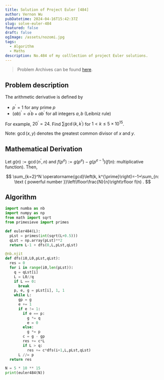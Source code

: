 ```yaml
---
title: Solution of Project Euler [484]
author: Vernon Wu
pubDatetime: 2024-04-16T15:42:37Z
slug: solve-euler-484
featured: false
draft: false
ogImage: /assets/nozomi.jpg
tags:
  - Algorithm
  - Maths
description: No.484 of my colllection of project Euler solutions.
---
```

> Problem Archives can be found [here](https://projecteuler.net/archives).

## Problem description

The arithmetic derivative is defined by

- $p^{\prime}=1$ for any prime $p$
- $(a b)^{\prime}=a^{\prime} b+a b^{\prime}$ for all integers $a, b$ (Leibniz rule)

For example, $20^{\prime}=24$. Find $\sum \operatorname{gcd}\left(k, k^{\prime}\right)$ for $1<k \leq 5 \times 10^{15}$.

Note: $\operatorname{gcd}(x, y)$ denotes the greatest common divisor of $x$ and $y$.

## Mathematical Derivation

Let $g(n):=\operatorname{gcd}\left(n^{\prime}, n\right)$ and $f\left(p^e\right):=g\left(p^e\right)-g\left(p^{e-1}\right)(f(n):$ multiplicative function). Then,

$$
\sum_{k=2}^N \operatorname{gcd}\left(k, k^{\prime}\right)=-1+\sum_{n: \text { powerful number }}\left\lfloor\frac{N}{n}\right\rfloor f(n) .
$$

## Algorithm

```python
import numba as nb
import numpy as np
from math import sqrt
from primesieve import primes

def euler484(L):
  pLst = primes(int(sqrt(L+0.5)))
  qLst = np.array(pLst)**2
  return L-1 + dfs(0,L,pLst,qLst)

@nb.njit
def dfs(i0,L0,pLst,qLst):
  res = 0
  for i in range(i0,len(pLst)):
    q = qLst[i]
    L = L0//q
    if L == 0:
      break
    p, e, g = pLst[i], 1, 1
    while L:
      gp = g
      e += 1
      if e != 1:
        if e == p:
          g *= q
          e = 0
        else:
          g *= p
        c = g - gp
        res += c*L
        if L > q:
          res += c*dfs(i+1,L,pLst,qLst)
      L //= p
  return res

N = 5 * 10 ** 15
print(euler484(N))
```